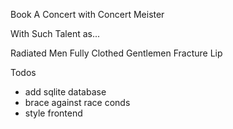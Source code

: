 Book A Concert with Concert Meister

With Such Talent as...

Radiated Men
Fully Clothed Gentlemen
Fracture Lip

Todos
 - add sqlite database
 - brace against race conds
 - style frontend